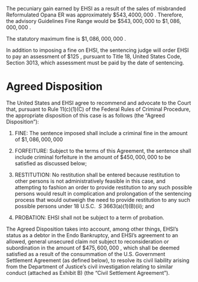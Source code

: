 The pecuniary gain earned by EHSI as a result of the sales of misbranded Reformulated Opana ER was approximately $\$ 543,4000,000$ . Therefore, the advisory Guidelines Fine Range would be $\$ 543,000,000$ to $\$ 1,086,000,000$ .  

The statutory maximum fine is $\$ 1,086,000,000$ .  

In addition to imposing a fine on EHSI, the sentencing judge will order EHSI to pay an assessment of $\$ 125$ , pursuant to Title 18, United States Code, Section 3013, which assessment must be paid by the date of sentencing.  

# Agreed Disposition  

The United States and EHSI agree to recommend and advocate to the Court that, pursuant to Rule 11(c)(1)(C) of the Federal Rules of Criminal Procedure, the appropriate disposition of this case is as follows (the “Agreed Disposition”):  

1. FINE: The sentence imposed shall include a criminal fine in the amount of $\$ 1,086,000,000$   
2. FORFEITURE: Subject to the terms of this Agreement, the sentence shall include criminal forfeiture in the amount of $\$ 450,000,000$ to be satisfied as discussed below;   
3. RESTITUTION: No restitution shall be entered because restitution to other persons is not administratively feasible in this case, and attempting to fashion an order to provide restitution to any such possible persons would result in complication and prolongation of the sentencing process that would outweigh the need to provide restitution to any such possible persons under 18 U.S.C. $\ S$ 3663(a)(1)(B)(ii); and  

4. PROBATION: EHSI shall not be subject to a term of probation.  

The Agreed Disposition takes into account, among other things, EHSI’s status as a debtor in the Endo Bankruptcy, and EHSI’s agreement to an allowed, general unsecured claim not subject to reconsideration or subordination in the amount of $\$ 475,600,000$ , which shall be deemed satisfied as a result of the consummation of the U.S. Government Settlement Agreement (as defined below), to resolve its civil liability arising from the Department of Justice’s civil investigation relating to similar conduct (attached as Exhibit B) (the “Civil Settlement Agreement”).  